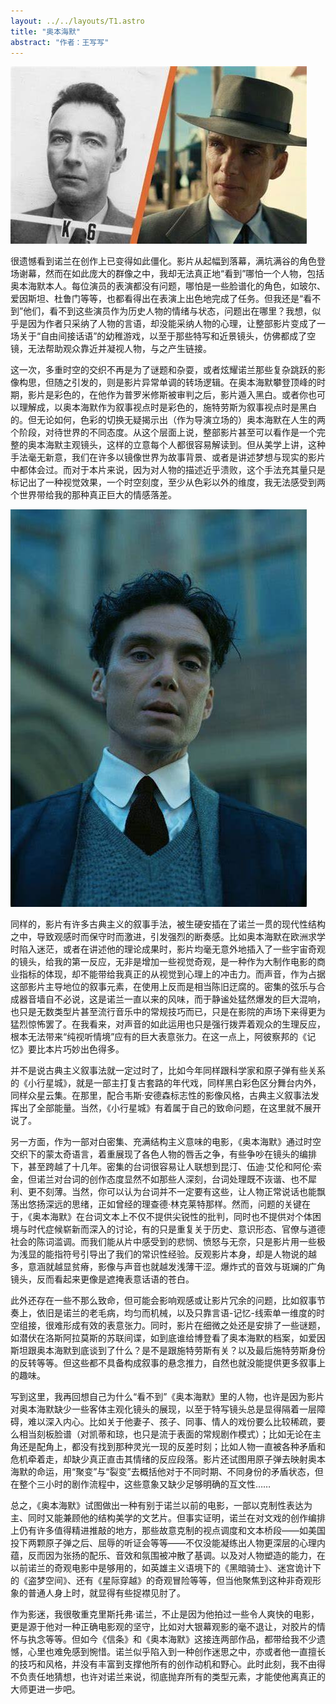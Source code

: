 ```yaml
---
layout: ../../layouts/T1.astro
title: "奥本海默"
abstract: "作者：王写写"
---
```

   ![奥本](../../../public/奥本.jpg)

很遗憾看到诺兰在创作上已变得如此僵化。影片从起幅到落幕，满坑满谷的角色登场谢幕，然而在如此庞大的群像之中，我却无法真正地“看到”哪怕一个人物，包括奥本海默本人。每位演员的表演都没有问题，哪怕是一些脸谱化的角色，如玻尔、爱因斯坦、杜鲁门等等，也都看得出在表演上出色地完成了任务。但我还是“看不到”他们，看不到这些演员作为历史人物的情绪与状态，问题出在哪里？我想，似乎是因为作者只采纳了人物的言语，却没能采纳人物的心理，让整部影片变成了一场关于“自由间接话语”的幼稚游戏，以至于那些特写和近景镜头，仿佛都成了空镜，无法帮助观众靠近并凝视人物，与之产生链接。

这一次，多重时空的交织不再是为了谜题和杂耍，或者炫耀诺兰那些复杂跳跃的影像构思，但随之引发的，则是影片异常单调的转场逻辑。在奥本海默攀登顶峰的时期，影片是彩色的，在他作为普罗米修斯被审判之后，影片遁入黑白。或者你也可以理解成，以奥本海默作为叙事视点时是彩色的，施特劳斯为叙事视点时是黑白的。但无论如何，色彩的切换无疑揭示出（作为导演立场的）奥本海默在人生的两个阶段，对待世界的不同态度。从这个层面上说，整部影片甚至可以看作是一个完整的奥本海默主观镜头，这样的立意每个人都很容易解读到。但从美学上讲，这种手法毫无新意，我们在许多以镜像世界为故事背景、或者是讲述梦想与现实的影片中都体会过。而对于本片来说，因为对人物的描述近乎溃败，这个手法充其量只是标记出了一种视觉效果，一个时空刻度，至少从色彩以外的维度，我无法感受到两个世界带给我的那种真正巨大的情感落差。

![奥本](../../../public/4.jpg)

同样的，影片有许多古典主义的叙事手法，被生硬安插在了诺兰一贯的现代性结构之中，导致观感时而保守时而激进，引发强烈的断奏感。比如奥本海默在欧洲求学时陷入迷茫，或者在讲述他的理论成果时，影片均毫无意外地插入了一些宇宙奇观的镜头，给我的第一反应，无非是增加一些视觉奇观，是一种作为大制作电影的商业指标的体现，却不能带给我真正的从视觉到心理上的冲击力。而声音，作为占据这部影片主导地位的叙事元素，在使用上反而是相当陈旧迂腐的。密集的弦乐与合成器音墙自不必说，这是诺兰一直以来的风味，而于静谧处猛然爆发的巨大混响，也只是无数类型片甚至流行音乐中的常规技巧而已，只是在影院的声场下来得更为猛烈惊怖罢了。在我看来，对声音的如此运用也只是强行拨弄着观众的生理反应，根本无法带来“纯视听情境”应有的巨大表意张力。在这一点上，阿彼察邦的《记忆》要比本片巧妙出色得多。

并不是说古典主义叙事法就一定过时了，比如今年同样跟科学家和原子弹有些关系的《小行星城》，就是一部主打复古套路的年代戏，同样黑白彩色区分舞台内外，同样众星云集。在那里，配合韦斯·安德森标志性的影像风格，古典主义叙事法发挥出了全部能量。当然，《小行星城》有着属于自己的致命问题，在这里就不展开说了。

另一方面，作为一部对白密集、充满结构主义意味的电影，《奥本海默》通过时空交织下的蒙太奇语言，着重展现了各色人物的唇舌之争，有些争吵在镜头的编排下，甚至跨越了十几年。密集的台词很容易让人联想到昆汀、伍迪·艾伦和阿伦·索金，但诺兰对台词的创作态度显然不如那些人深刻，台词处理既不诙谐、也不犀利、更不刻薄。当然，你可以认为台词并不一定要有这些，让人物正常说话也能飘荡出悠扬深远的思绪，正如曾经的理查德·林克莱特那样。然而，问题的关键在于，《奥本海默》在台词文本上不仅不提供尖锐性的批判，同时也不提供对个体困境与时代症候崭新而深入的讨论，有的只是重复关于历史、意识形态、官僚与道德社会的陈词滥调。而我们能从片中感受到的悲悯、愤怒与无奈，只是影片用一些极为浅显的能指符号引导出了我们的常识性经验。反观影片本身，却是人物说的越多，意涵就越显贫瘠，影像与声音也就越发浅薄干涩。爆炸式的音效与斑斓的广角镜头，反而看起来更像是遮掩表意话语的苍白。

此外还存在一些不那么致命，但可能会影响观感或让影片冗余的问题，比如叙事节奏上，依旧是诺兰的老毛病，均匀而机械，以及只靠言语-记忆-线索单一维度的时空组接，很难形成有效的表意张力。同时，影片在细微之处还是安排了一些谜题，如潜伏在洛斯阿拉莫斯的苏联间谍，如到底谁给博登看了奥本海默的档案，如爱因斯坦跟奥本海默到底谈到了什么？是不是跟施特劳斯有关？以及最后施特劳斯身份的反转等等。但这些都不具备构成叙事的悬念推力，自然也就没能提供更多叙事上的趣味。

写到这里，我再回想自己为什么“看不到”《奥本海默》里的人物，也许是因为影片对奥本海默缺少一些客体主观化镜头的展现，以至于特写镜头总是显得隔着一层障碍，难以深入内心。比如关于他妻子、孩子、同事、情人的戏份要么比较稀疏，要么相当刻板脸谱（对凯蒂和琼，也只是流于表面的常规剧作模式）；比如无论在主角还是配角上，都没有找到那种灵光一现的反差时刻；比如人物一直被各种矛盾和危机牵着走，却缺少真正直击其情绪的反应段落。影片还试图用原子弹去映射奥本海默的命运，用“聚变”与“裂变”去概括他对于不同时期、不同身份的矛盾状态，但在整个三小时的剧作流程中，这些意象又缺少足够明确的互文性……

总之，《奥本海默》试图做出一种有别于诺兰以前的电影，一部以克制性表达为主、同时又能兼顾他的结构美学的文艺片。但事实证明，诺兰在对文戏的创作编排上仍有许多值得精进推敲的地方，那些故意克制的视点调度和文本桥段——如美国投下两颗原子弹之后、屈辱的听证会等等——不仅没能凝练出人物更深层的心理内蕴，反而因为张扬的配乐、音效和氛围被冲散了基调。以及对人物塑造的能力，在以前诺兰的奇观电影中是够用的，如英雄主义语境下的《黑暗骑士》、迷宫诡计下的《盗梦空间》、还有《星际穿越》的奇观冒险等等，但当他聚焦到这种非奇观形象的普通人身上时，就显得有些捉襟见肘了。

作为影迷，我很敬重克里斯托弗·诺兰，不止是因为他拍过一些令人爽快的电影，更是源于他对一种正确电影观的坚守，比如对大银幕观影的毫不退让，对胶片的情怀与执念等等。但如今《信条》和《奥本海默》这接连两部作品，都带给我不少遗憾，心里也难免感到惋惜。诺兰似乎陷入到一种创作迷思之中，亦或者他一直擅长的技巧和风格，并没有丰富到支撑他所有的创作动机和野心。此时此刻，我不由得不负责任地猜想，也许对诺兰来说，彻底抛弃所有的类型元素，才能使他离真正的大师更进一步吧。
